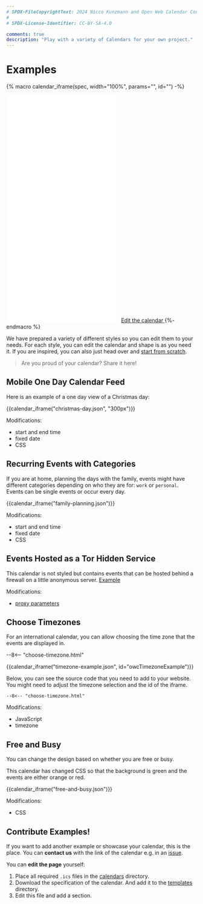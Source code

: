```yaml
---
# SPDX-FileCopyrightText: 2024 Nicco Kunzmann and Open Web Calendar Contributors <https://open-web-calendar.quelltext.eu/>
#
# SPDX-License-Identifier: CC-BY-SA-4.0

comments: true
description: "Play with a variety of Calendars for your own project."
---
```


# Examples

<!-- Page level macros, see https://mkdocs-macros-plugin.readthedocs.io/en/latest/pages/#page-level-macros -->

{% macro calendar_iframe(spec, width="100%", params="", id="") -%}
<iframe class="open-web-calendar" id="{{id}}"
    style="background:url('https://raw.githubusercontent.com/niccokunzmann/open-web-calendar/master/static/img/loaders/circular-loader.gif') center center no-repeat; border-radius: 10px;"
    src="{{link.web}}/calendar.html?specification_url={{link.templates}}/{{spec}}&{{params}}"
    sandbox="allow-scripts allow-same-origin allow-top-navigation"
    allowTransparency="true" scrolling="no"
    frameborder="0" height="600px" width="{{width}}"></iframe>
<a href="{{link.web}}/index.html?specification_url={{link.templates}}/{{spec}}" target="_blank">
  Edit the calendar
</a>
{%- endmacro %}


We have prepared a variety of different styles so you can edit them to your needs.
For each style, you can edit the calendar and shape is as you need it.
If you are inspired, you can also just head over and [start from scratch]({{link.web}}).

> Are you proud of your calendar? Share it here!

## Mobile One Day Calendar Feed

Here is an example of a one day view of a Christmas day:

{{calendar_iframe("christmas-day.json", "300px")}}

Modifications:

- start and end time
- fixed date
- CSS

## Recurring Events with Categories

If you are at home, planning the days with the family, events might have
different categories depending on who they are for: `work` or `personal`.
Events can be single events or occur every day.

{{calendar_iframe("family-planning.json")}}

Modifications:

- start and end time
- fixed date
- CSS

## Events Hosted as a Tor Hidden Service

This calendar is not styled but contains events that can be hosted behind
a firewall on a little anonymous server. [Example](https://tor.open-web-calendar.hosted.quelltext.eu/calendar.html?url=http%3A%2F%2F3nbwmxezp5hfdylggjjegrkv5ljuhguyuisgotrjksepeyc2hax2lxyd.onion%2Fone-day-event-repeat-every-day.ics
)

Modifications:

- [proxy parameters](host/self.md#ssrf-protection-with-a-proxy-server)

## Choose Timezones

For an international calendar, you can allow choosing the time zone that the
events are displayed in.

--8<-- "choose-timezone.html"

{{calendar_iframe("timezone-example.json", id="owcTimezoneExample")}}

Below, you can see the source code that you need to add to your website.
You might need to adjust the timezone selection and the id of the iframe.

```
--8<-- "choose-timezone.html"
```

Modifications:

- JavaScript
- timezone

## Free and Busy

You can change the design based on whether you are free or busy.

This calendar has changed CSS so that the background is green and the
events are either orange or red.

{{calendar_iframe("free-and-busy.json")}}


Modifications:

- CSS

## Contribute Examples!

If you want to add another example or showcase your calendar, this is the place.
You can **contact us** with the link of the calendar e.g. in an [issue]({{link.issues}}).

You can **edit the page** yourself:

1. Place all required `.ics` files in the [calendars](https://github.com/niccokunzmann/open-web-calendar/tree/master/docs/assets/calendars) directory.
2. Download the specification of the calendar. And add it to the [templates](https://github.com/niccokunzmann/open-web-calendar/tree/master/docs/assets/templates) directory.
3. Edit this file and add a section.
